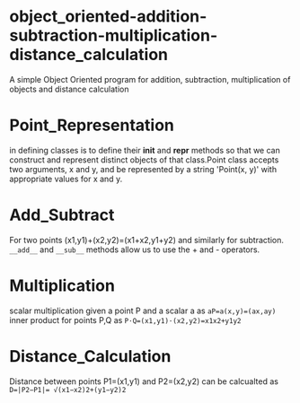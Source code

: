 # object_oriented-addition-subtraction-multiplication-distance_calculation
A simple Object Oriented program for addition, subtraction, multiplication of objects and distance calculation

# Point_Representation
in defining classes is to define their __init__ and __repr__ methods so that we can construct and represent distinct objects of that class.Point class accepts two arguments, x and y, and be represented by a string 'Point(x, y)' with appropriate values for x and y.

# Add_Subtract
For two points  (x1,y1)+(x2,y2)=(x1+x2,y1+y2) and similarly for subtraction. `__add__` and `__sub__` methods  allow us to use the + and - operators.

# Multiplication
scalar multiplication given a point  P  and a scalar  a  as `aP=a(x,y)=(ax,ay)`
inner product for points  P,Q as  `P⋅Q=(x1,y1)⋅(x2,y2)=x1x2+y1y2`

# Distance_Calculation
Distance between points P1=(x1,y1) and P2=(x2,y2) can be calcualted as  `D=|P2−P1|= √(x1−x2)2+(y1−y2)2`




